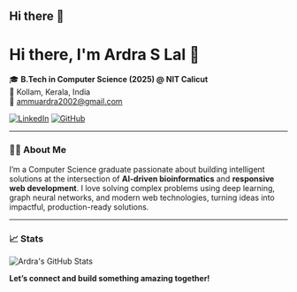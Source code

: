 ## Hi there 👋
# Hi there, I'm Ardra S Lal 👋

🎓 **B.Tech in Computer Science (2025) @ NIT Calicut**  
📍 Kollam, Kerala, India  
📧 ammuardra2002@gmail.com  

[![LinkedIn](https://img.shields.io/badge/LinkedIn-Connect-blue?logo=linkedin)](https://www.linkedin.com/in/ardra-s-lal-28ba41255)
[![GitHub](https://img.shields.io/badge/GitHub-ardraslal-black?logo=github)](https://github.com/ardraslal)

---

### 👩‍💻 About Me

I’m a Computer Science graduate passionate about building intelligent solutions at the intersection of **AI-driven bioinformatics** and **responsive web development**. I love solving complex problems using deep learning, graph neural networks, and modern web technologies, turning ideas into impactful, production-ready solutions.

---

### 📈 Stats

![Ardra's GitHub Stats](https://github-readme-stats.vercel.app/api?username=ardraslal&show_icons=true&hide_title=true&theme=radical)

**Let’s connect and build something amazing together!**
